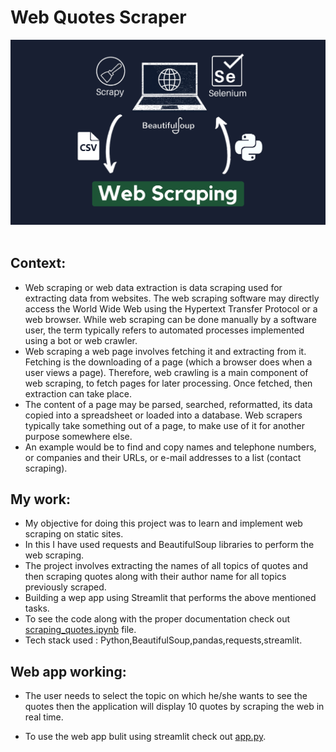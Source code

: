 # Web Quotes Scraper


<center><img src= "https://raw.githubusercontent.com/ashwinshetgaonkar/kaggle-kernel-images/main/web%20scraping.png" alt ="web scraping" style='width:600px;'></center><br>



## Context:
* Web scraping or web data extraction is data scraping used for extracting data from websites. The web scraping software may directly access the World Wide Web using the Hypertext Transfer Protocol or a web browser. While web scraping can be done manually by a software user, the term typically refers to automated processes implemented using a bot or web crawler. 
* Web scraping a web page involves fetching it and extracting from it. Fetching is the downloading of a page (which a browser does when a user views a page). Therefore, web crawling is a main component of web scraping, to fetch pages for later processing. Once fetched, then extraction can take place. 
* The content of a page may be parsed, searched, reformatted, its data copied into a spreadsheet or loaded into a database. Web scrapers typically take something out of a page, to make use of it for another purpose somewhere else.
*  An example would be to find and copy names and telephone numbers, or companies and their URLs, or e-mail addresses to a list (contact scraping).


## My work:
* My objective for doing this project was to learn and implement web scraping on static sites.
* In this I have used requests and BeautifulSoup libraries to perform the web scraping.
* The project involves extracting the names of all topics of quotes and then scraping quotes along with their author name for all topics
  previously scraped.
* Building a wep app using Streamlit that performs the above mentioned tasks.
* To see the code along with the proper documentation check out [scraping_quotes.ipynb](https://github.com/ashwinshetgaonkar/Web-Quotes-Scraper/blob/main/scraping_quotes.ipynb) file.
* Tech stack used : Python,BeautifulSoup,pandas,requests,streamlit.


## Web app working:

* The user needs to select the topic on which he/she wants to see the quotes then the application will display 10 quotes by scraping the web in real time.

* To use the web app bulit using streamlit check out [app.py](https://share.streamlit.io/ashwinshetgaonkar/web-quotes-scraper/main/app.py).


